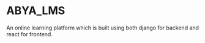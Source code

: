 # ABYA_LMS
An online learning platform which is built using both django for backend and react for frontend.
